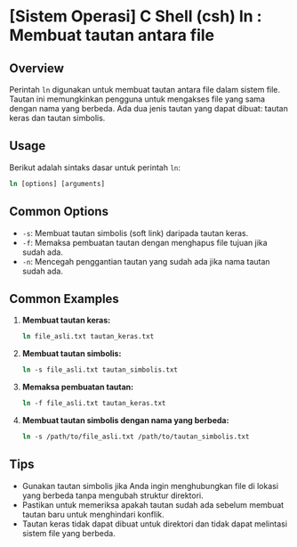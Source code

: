 # [Sistem Operasi] C Shell (csh) ln <Menghubungkan file>: Membuat tautan antara file

## Overview
Perintah `ln` digunakan untuk membuat tautan antara file dalam sistem file. Tautan ini memungkinkan pengguna untuk mengakses file yang sama dengan nama yang berbeda. Ada dua jenis tautan yang dapat dibuat: tautan keras dan tautan simbolis.

## Usage
Berikut adalah sintaks dasar untuk perintah `ln`:

```csh
ln [options] [arguments]
```

## Common Options
- `-s`: Membuat tautan simbolis (soft link) daripada tautan keras.
- `-f`: Memaksa pembuatan tautan dengan menghapus file tujuan jika sudah ada.
- `-n`: Mencegah penggantian tautan yang sudah ada jika nama tautan sudah ada.

## Common Examples
1. **Membuat tautan keras:**
   ```csh
   ln file_asli.txt tautan_keras.txt
   ```

2. **Membuat tautan simbolis:**
   ```csh
   ln -s file_asli.txt tautan_simbolis.txt
   ```

3. **Memaksa pembuatan tautan:**
   ```csh
   ln -f file_asli.txt tautan_keras.txt
   ```

4. **Membuat tautan simbolis dengan nama yang berbeda:**
   ```csh
   ln -s /path/to/file_asli.txt /path/to/tautan_simbolis.txt
   ```

## Tips
- Gunakan tautan simbolis jika Anda ingin menghubungkan file di lokasi yang berbeda tanpa mengubah struktur direktori.
- Pastikan untuk memeriksa apakah tautan sudah ada sebelum membuat tautan baru untuk menghindari konflik.
- Tautan keras tidak dapat dibuat untuk direktori dan tidak dapat melintasi sistem file yang berbeda.